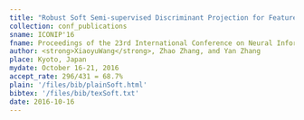```yaml
---
title: "Robust Soft Semi-supervised Discriminant Projection for Feature Learning"
collection: conf_publications
sname: ICONIP'16
fname: Proceedings of the 23rd International Conference on Neural Information Processing (ICONIP)
author: <strong>XiaoyuWang</strong>, Zhao Zhang, and Yan Zhang
place: Kyoto, Japan
mydate: October 16-21, 2016
accept_rate: 296/431 = 68.7%
plain: '/files/bib/plainSoft.html'
bibtex: '/files/bib/texSoft.txt'
date: 2016-10-16
---
```


<!--paperurl: 'http://academicpages.github.io/files/paper1.pdf'-->